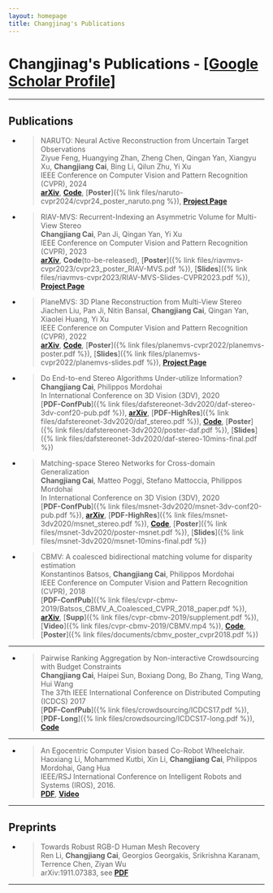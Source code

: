 ```yaml
---
layout: homepage
title: Changjinag's Publications
---
```


# Changjinag's Publications - [\[Google Scholar Profile\]](https://scholar.google.com/citations?user=3z8yQkQAAAAJ&hl=en)

---


## Publications

- > NARUTO: Neural Active Reconstruction from Uncertain Target Observations  
    Ziyue Feng, Huangying Zhan, Zheng Chen, Qingan Yan, Xiangyu Xu, **Changjiang Cai**, Bing Li, Qilun Zhu, Yi Xu   
    IEEE Conference on Computer Vision and Pattern Recognition (CVPR), 2024   
    [**arXiv**](https://arxiv.org/pdf/2402.18771), [**Code**](https://github.com/oppo-us-research/NARUTO), [**Poster**]({% link files/naruto-cvpr2024/cvpr24_poster_naruto.png %}), [**Project Page**](https://oppo-us-research.github.io/NARUTO-website/)

- > RIAV-MVS: Recurrent-Indexing an Asymmetric Volume for Multi-View Stereo  
    **Changjiang Cai**, Pan Ji, Qingan Yan, Yi Xu   
    IEEE Conference on Computer Vision and Pattern Recognition (CVPR), 2023   
    [**arXiv**](https://arxiv.org/pdf/2205.14320.pdf), **Code**(to-be-released), [**Poster**]({% link files/riavmvs-cvpr2023/cvpr23_poster_RIAV-MVS.pdf %}), [**Slides**]({% link files/riavmvs-cvpr2023/RIAV-MVS-Slides-CVPR2023.pdf %}), [**Project Page**](http://www.changjiangcai.com/riav-mvs.github.io/)

- > PlaneMVS: 3D Plane Reconstruction from Multi-View Stereo  
    Jiachen Liu, Pan Ji, Nitin Bansal, **Changjiang Cai**, Qingan Yan, Xiaolei Huang, Yi Xu   
    IEEE Conference on Computer Vision and Pattern Recognition (CVPR), 2022   
    [**arXiv**](https://arxiv.org/abs/2203.12082), [**Code**](https://github.com/oppo-us-research/PlaneMVS), [**Poster**]({% link files/planemvs-cvpr2022/planemvs-poster.pdf %}), [**Slides**]({% link files/planemvs-cvpr2022/planemvs-slides.pdf %}), [**Project Page**](https://oppo-us-research.github.io/PlaneMVS/)

- > Do End-to-end Stereo Algorithms Under-utilize Information?  
    **Changjiang Cai**, Philippos Mordohai   
    In International Conference on 3D Vision (3DV), 2020   
    [**PDF-ConfPub**]({% link files/dafstereonet-3dv2020/daf-stereo-3dv-conf20-pub.pdf %}), [**arXiv**](https://arxiv.org/abs/2010.07350), [**PDF-HighRes**]({% link files/dafstereonet-3dv2020/daf_stereo.pdf %}), [**Code**](https://github.com/ccj5351/DAFStereoNets), [**Poster**]({% link files/dafstereonet-3dv2020/poster-daf.pdf %}), [**Slides**]({% link files/dafstereonet-3dv2020/daf-stereo-10mins-final.pdf %})

- > Matching-space Stereo Networks for Cross-domain Generalization  
    **Changjiang Cai**, Matteo Poggi, Stefano Mattoccia, Philippos Mordohai   
    In International Conference on 3D Vision (3DV), 2020   
    [**PDF-ConfPub**]({% link files/msnet-3dv2020/msnet-3dv-conf20-pub.pdf %}), [**arXiv**](https://arxiv.org/abs/2010.07347), [**PDF-HighRes**]({% link files/msnet-3dv2020/msnet_stereo.pdf %}), [**Code**](https://github.com/ccj5351/MS-Nets), [**Poster**]({% link files/msnet-3dv2020/poster-msnet.pdf %}), [**Slides**]({% link files/msnet-3dv2020/msnet-10mins-final.pdf %})

- > CBMV: A coalesced bidirectional matching volume for disparity estimation  
    Konstantinos Batsos, **Changjiang Cai**, Philippos Mordohai  
    IEEE Conference on Computer Vision and Pattern Recognition (CVPR), 2018  
    [**PDF-ConfPub**]({% link files/cvpr-cbmv-2019/Batsos_CBMV_A_Coalesced_CVPR_2018_paper.pdf %}), [**arXiv**](https://arxiv.org/pdf/1804.01967.pdf), [**Supp**]({% link files/cvpr-cbmv-2019/supplement.pdf %}), [**Video**]({% link files/cvpr-cbmv-2019/CBMV.mp4 %}), [**Code**](https://github.com/kbatsos/CBMV/tree/master), [**Poster**]({% link files/documents/cbmv_poster_cvpr2018.pdf %})

---

- > Pairwise Ranking Aggregation by Non-interactive Crowdsourcing with Budget Constraints  
    **Changjiang Cai**, Haipei Sun, Boxiang Dong, Bo Zhang, Ting Wang, Hui Wang  
    The 37th IEEE International Conference on Distributed Computing (ICDCS) 2017  
    [**PDF-ConfPub**]({% link files/crowdsourcing/ICDCS17.pdf %}), [**PDF-Long**]({% link files/crowdsourcing/ICDCS17-long.pdf %}), [**Code**](https://github.com/ccj5351/crowdsourcing)

---

- > An Egocentric Computer Vision based Co-Robot Wheelchair.  
    Haoxiang Li, Mohammed Kutbi, Xin Li, **Changjiang Cai**, Philippos Mordohai, Gang Hua  
    IEEE/RSJ International Conference on Intelligent Robots and Systems (IROS), 2016.  
    [**PDF**](https://mordohai.github.io/public/Li_EgocentricVisionWheelchair16.pdf), [**Video**](https://www.youtube.com/watch?v=iqKp9Z0hNqI)  

---

## Preprints

- > Towards Robust RGB-D Human Mesh Recovery  
    Ren Li, **Changjiang Cai**, Georgios Georgakis, Srikrishna Karanam, Terrence Chen, Ziyan Wu  
    arXiv:1911.07383, see [**PDF**](https://arxiv.org/pdf/1911.07383v1.pdf) 

---
